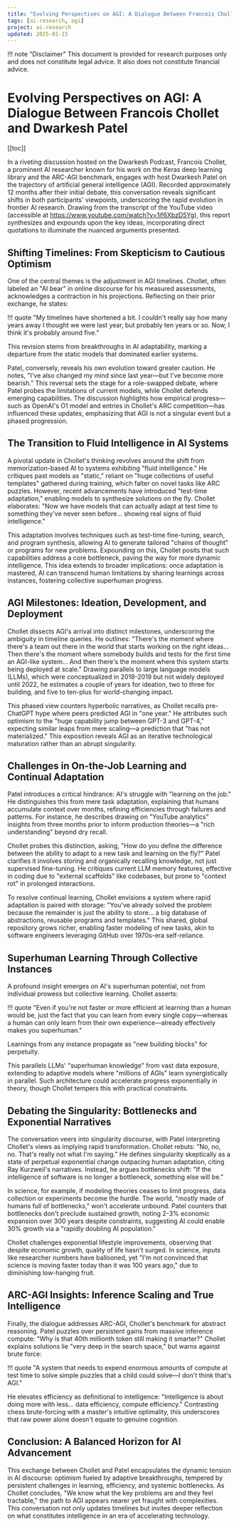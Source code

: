 ```yaml
---
title: "Evolving Perspectives on AGI: A Dialogue Between Francois Chollet and Dwarkesh Patel"
tags: [ai-research, agi]
project: ai-research
updated: 2025-01-15
---
```


!!! note "Disclaimer"
    This document is provided for research purposes only and does not constitute legal advice. It also does not constitute financial advice.
# Evolving Perspectives on AGI: A Dialogue Between Francois Chollet and Dwarkesh Patel

[[toc]]

In a riveting discussion hosted on the Dwarkesh Podcast, Francois Chollet, a prominent AI researcher known for his work on the Keras deep learning library and the ARC-AGI benchmark, engages with host Dwarkesh Patel on the trajectory of artificial general intelligence (AGI). Recorded approximately 12 months after their initial debate, this conversation reveals significant shifts in both participants' viewpoints, underscoring the rapid evolution in frontier AI research. Drawing from the transcript of the YouTube video (accessible at https://www.youtube.com/watch?v=1if6XbzD5Yg), this report synthesizes and expounds upon the key ideas, incorporating direct quotations to illuminate the nuanced arguments presented.

## Shifting Timelines: From Skepticism to Cautious Optimism

One of the central themes is the adjustment in AGI timelines. Chollet, often labeled an "AI bear" in online discourse for his measured assessments, acknowledges a contraction in his projections. Reflecting on their prior exchange, he states:

!!! quote
    "My timelines have shortened a bit. I couldn't really say how many years away I thought we were last year, but probably ten years or so. Now, I think it's probably around five."

This revision stems from breakthroughs in AI adaptability, marking a departure from the static models that dominated earlier systems.

Patel, conversely, reveals his own evolution toward greater caution. He notes, "I've also changed my mind since last year—but I've become more bearish." This reversal sets the stage for a role-swapped debate, where Patel probes the limitations of current models, while Chollet defends emerging capabilities. The discussion highlights how empirical progress—such as OpenAI's O1 model and entries in Chollet's ARC competition—has influenced these updates, emphasizing that AGI is not a singular event but a phased progression.

## The Transition to Fluid Intelligence in AI Systems

A pivotal update in Chollet's thinking revolves around the shift from memorization-based AI to systems exhibiting "fluid intelligence." He critiques past models as "static," reliant on "huge collections of useful templates" gathered during training, which falter on novel tasks like ARC puzzles. However, recent advancements have introduced "test-time adaptation," enabling models to synthesize solutions on the fly. Chollet elaborates: "Now we have models that can actually adapt at test time to something they've never seen before... showing real signs of fluid intelligence."

This adaptation involves techniques such as test-time fine-tuning, search, and program synthesis, allowing AI to generate tailored "chains of thought" or programs for new problems. Expounding on this, Chollet posits that such capabilities address a core bottleneck, paving the way for more dynamic intelligence. This idea extends to broader implications: once adaptation is mastered, AI can transcend human limitations by sharing learnings across instances, fostering collective superhuman progress.

## AGI Milestones: Ideation, Development, and Deployment

Chollet dissects AGI's arrival into distinct milestones, underscoring the ambiguity in timeline queries. He outlines: "There's the moment where there's a team out there in the world that starts working on the right ideas... Then there's the moment where somebody builds and tests for the first time an AGI-like system... And then there's the moment where this system starts being deployed at scale." Drawing parallels to large language models (LLMs), which were conceptualized in 2018-2019 but not widely deployed until 2022, he estimates a couple of years for ideation, two to three for building, and five to ten-plus for world-changing impact.

This phased view counters hyperbolic narratives, as Chollet recalls pre-ChatGPT hype where peers predicted AGI in "one year." He attributes such optimism to the "huge capability jump between GPT-3 and GPT-4," expecting similar leaps from mere scaling—a prediction that "has not materialized." This exposition reveals AGI as an iterative technological maturation rather than an abrupt singularity.

## Challenges in On-the-Job Learning and Continual Adaptation

Patel introduces a critical hindrance: AI's struggle with "learning on the job." He distinguishes this from mere task adaptation, explaining that humans accumulate context over months, refining efficiencies through failures and patterns. For instance, he describes drawing on "YouTube analytics" insights from three months prior to inform production theories—a "rich understanding" beyond dry recall.

Chollet probes this distinction, asking, "How do you define the difference between the ability to adapt to a new task and learning on the fly?" Patel clarifies it involves storing and organically recalling knowledge, not just supervised fine-tuning. He critiques current LLM memory features, effective in coding due to "external scaffolds" like codebases, but prone to "context rot" in prolonged interactions.

To resolve continual learning, Chollet envisions a system where rapid adaptation is paired with storage: "You've already solved the problem because the remainder is just the ability to store... a big database of abstractions, reusable programs and templates." This shared, global repository grows richer, enabling faster modeling of new tasks, akin to software engineers leveraging GitHub over 1970s-era self-reliance.

## Superhuman Learning Through Collective Instances

A profound insight emerges on AI's superhuman potential, not from individual prowess but collective learning. Chollet asserts:

!!! quote
    "Even if you're not faster or more efficient at learning than a human would be, just the fact that you can learn from every single copy—whereas a human can only learn from their own experience—already effectively makes you superhuman."

Learnings from any instance propagate as "new building blocks" for perpetuity.

This parallels LLMs' "superhuman knowledge" from vast data exposure, extending to adaptive models where "millions of AGIs" learn synergistically in parallel. Such architecture could accelerate progress exponentially in theory, though Chollet tempers this with practical constraints.

## Debating the Singularity: Bottlenecks and Exponential Narratives

The conversation veers into singularity discourse, with Patel interpreting Chollet's views as implying rapid transformation. Chollet rebuts: "No, no, no. That's really not what I'm saying." He defines singularity skeptically as a state of perpetual exponential change outpacing human adaptation, citing Ray Kurzweil's narratives. Instead, he argues bottlenecks shift: "If the intelligence of software is no longer a bottleneck, something else will be."

In science, for example, if modeling theories ceases to limit progress, data collection or experiments become the hurdle. The world, "mostly made of humans full of bottlenecks," won't accelerate unbound. Patel counters that bottlenecks don't preclude sustained growth, noting 2-3% economic expansion over 300 years despite constraints, suggesting AI could enable 30% growth via a "rapidly doubling AI population."

Chollet challenges exponential lifestyle improvements, observing that despite economic growth, quality of life hasn't surged. In science, inputs like researcher numbers have ballooned, yet "I'm not convinced that science is moving faster today than it was 100 years ago," due to diminishing low-hanging fruit.

## ARC-AGI Insights: Inference Scaling and True Intelligence

Finally, the dialogue addresses ARC-AGI, Chollet's benchmark for abstract reasoning. Patel puzzles over persistent gains from massive inference compute: "Why is that 40th millionth token still making it smarter?" Chollet explains solutions lie "very deep in the search space," but warns against brute force:

!!! quote
    "A system that needs to expend enormous amounts of compute at test time to solve simple puzzles that a child could solve—I don't think that's AGI."

He elevates efficiency as definitional to intelligence: "Intelligence is about doing more with less... data efficiency, compute efficiency." Contrasting chess brute-forcing with a master's intuitive optimality, this underscores that raw power alone doesn't equate to genuine cognition.

## Conclusion: A Balanced Horizon for AI Advancement

This exchange between Chollet and Patel encapsulates the dynamic tension in AI discourse: optimism fueled by adaptive breakthroughs, tempered by persistent challenges in learning, efficiency, and systemic bottlenecks. As Chollet concludes, "We know what the key problems are and they feel tractable," the path to AGI appears nearer yet fraught with complexities. This conversation not only updates timelines but invites deeper reflection on what constitutes intelligence in an era of accelerating technology.

